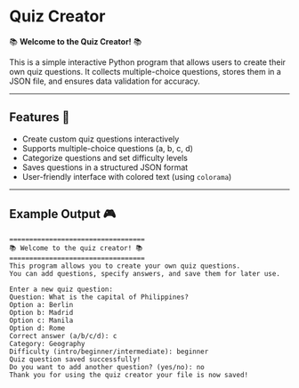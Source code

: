 # Quiz Creator

📚 **Welcome to the Quiz Creator!** 📚

This is a simple interactive Python program that allows users to create their own quiz questions. It collects multiple-choice questions, stores them in a JSON file, and ensures data validation for accuracy.

---

## Features 🚀
- Create custom quiz questions interactively
- Supports multiple-choice questions (a, b, c, d)
- Categorize questions and set difficulty levels
- Saves questions in a structured JSON format
- User-friendly interface with colored text (using `colorama`)

---

## Example Output 🎮
```
==================================
📚 Welcome to the quiz creator! 📚
==================================
This program allows you to create your own quiz questions.
You can add questions, specify answers, and save them for later use.

Enter a new quiz question:
Question: What is the capital of Philippines?
Option a: Berlin
Option b: Madrid
Option c: Manila
Option d: Rome
Correct answer (a/b/c/d): c
Category: Geography
Difficulty (intro/beginner/intermediate): beginner
Quiz question saved successfully!
Do you want to add another question? (yes/no): no
Thank you for using the quiz creator your file is now saved!
```

